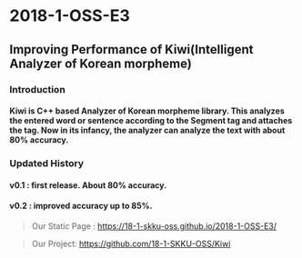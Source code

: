 # 2018-1-OSS-E3
## Improving Performance of Kiwi(Intelligent Analyzer of Korean morpheme)

### Introduction
#### Kiwi is C++ based Analyzer of Korean morpheme library. This analyzes the entered word or sentence according to the Segment tag and attaches the tag. Now in its infancy, the analyzer can analyze the text with about 80% accuracy.

### Updated History
#### v0.1 : first release. About 80% accuracy.
#### v0.2 : improved accuracy up to 85%.

> Our Static Page : https://18-1-skku-oss.github.io/2018-1-OSS-E3/

> Our Project: https://github.com/18-1-SKKU-OSS/Kiwi

